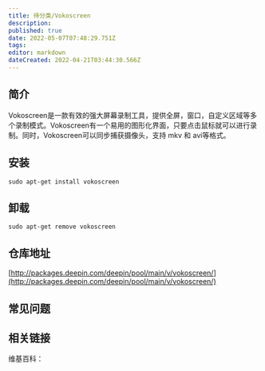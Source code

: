 ```yaml
---
title: 待分类/Vokoscreen
description: 
published: true
date: 2022-05-07T07:48:29.751Z
tags: 
editor: markdown
dateCreated: 2022-04-21T03:44:30.566Z
---
```


## 简介

Vokoscreen是一款有效的强大屏幕录制工具，提供全屏，窗口，自定义区域等多个录制模式。Vokoscreen有一个易用的图形化界面，只要点击鼠标就可以进行录制。同时，Vokoscreen可以同步捕获摄像头，支持 mkv 和 avi等格式。

## 安装

`sudo apt-get install vokoscreen`

## 卸载

`sudo apt-get remove vokoscreen`

## 仓库地址

[http://packages.deepin.com/deepin/pool/main/v/vokoscreen/](http://packages.deepin.com/deepin/pool/main/v/vokoscreen/)

## 常见问题

## 相关链接

维基百科：
